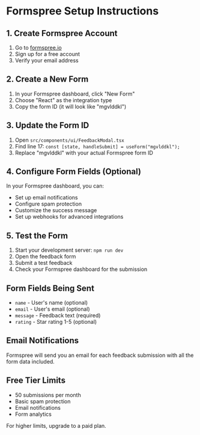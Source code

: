 # Formspree Setup Instructions

## 1. Create Formspree Account
1. Go to [formspree.io](https://formspree.io)
2. Sign up for a free account
3. Verify your email address

## 2. Create a New Form
1. In your Formspree dashboard, click "New Form"
2. Choose "React" as the integration type
3. Copy the form ID (it will look like "mgvlddkl")

## 3. Update the Form ID
1. Open `src/components/ui/FeedbackModal.tsx`
2. Find line 17: `const [state, handleSubmit] = useForm("mgvlddkl");`
3. Replace "mgvlddkl" with your actual Formspree form ID

## 4. Configure Form Fields (Optional)
In your Formspree dashboard, you can:
- Set up email notifications
- Configure spam protection
- Customize the success message
- Set up webhooks for advanced integrations

## 5. Test the Form
1. Start your development server: `npm run dev`
2. Open the feedback form
3. Submit a test feedback
4. Check your Formspree dashboard for the submission

## Form Fields Being Sent
- `name` - User's name (optional)
- `email` - User's email (optional)  
- `message` - Feedback text (required)
- `rating` - Star rating 1-5 (optional)

## Email Notifications
Formspree will send you an email for each feedback submission with all the form data included.

## Free Tier Limits
- 50 submissions per month
- Basic spam protection
- Email notifications
- Form analytics

For higher limits, upgrade to a paid plan.
